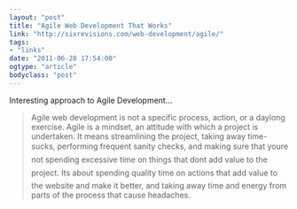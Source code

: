 ```yaml
---
layout: "post"
title: "Agile Web Development That Works"
link: "http://sixrevisions.com/web-development/agile/"
tags: 
- "links"
date: "2011-06-28 17:54:00"
ogtype: "article"
bodyclass: "post"
---
```


Interesting approach to Agile Development…

> Agile web development is not a specific process, action, or a daylong exercise. Agile is a mindset, an attitude with which a project is undertaken. It means streamlining the project, taking away time-sucks, performing frequent sanity checks, and making sure that youre not spending excessive time on things that dont add value to the project. Its about spending quality time on actions that add value to the website and make it better, and taking away time and energy from parts of the process that cause headaches.